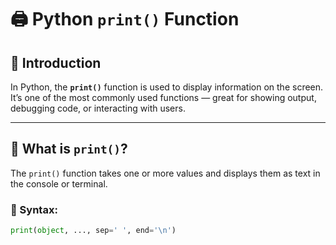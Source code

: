 # 🖨️ Python `print()` Function

## 📘 Introduction
In Python, the **`print()`** function is used to display information on the screen.  
It’s one of the most commonly used functions — great for showing output, debugging code, or interacting with users.

---

## 🧠 What is `print()`?
The `print()` function takes one or more values and displays them as text in the console or terminal.

### 🧩 Syntax:
```python
print(object, ..., sep=' ', end='\n')
